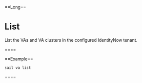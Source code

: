 ==Long==

# List

List the VAs and VA clusters in the configured IdentityNow tenant.

====

==Example==
```bash
sail va list
```
====